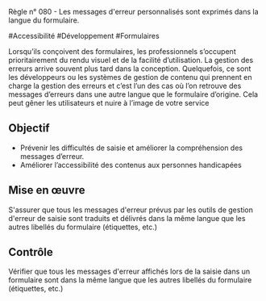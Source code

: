 
Règle n° 080  - Les messages d'erreur personnalisés sont exprimés dans la langue du formulaire.

#Accessibilité #Développement #Formulaires

Lorsqu’ils conçoivent des formulaires, les professionnels s’occupent prioritairement du rendu visuel et de la facilité d’utilisation. La gestion des erreurs arrive souvent plus tard dans la conception. Quelquefois, ce sont les développeurs ou les systèmes de gestion de contenu qui prennent en charge la gestion des erreurs et c’est l’un des cas où l’on retrouve des messages d’erreurs dans une autre langue que le formulaire d’origine. Cela peut gêner les utilisateurs et nuire à l’image de votre service

Objectif
--------

*   Prévenir les difficultés de saisie et améliorer la compréhension des messages d’erreur.
*   Améliorer l’accessibilité des contenus aux personnes handicapées

Mise en œuvre
-------------

S'assurer que tous les messages d'erreur prévus par les outils de gestion d'erreur de saisie sont traduits et délivrés dans la même langue que les autres libellés du formulaire (étiquettes, etc.)

Contrôle
--------

Vérifier que tous les messages d'erreur affichés lors de la saisie dans un formulaire sont dans la même langue que les autres libellés du formulaire (étiquettes, etc.)
